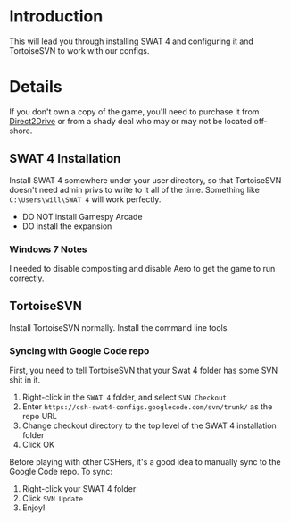 # Introduction #

This will lead you through installing SWAT 4 and configuring it and TortoiseSVN to work with our configs.

# Details #

If you don't own a copy of the game, you'll need to purchase it from [Direct2Drive](http://www.direct2drive.com/347/product/Buy-Swat-4-Gold-Download) or from a shady deal who may or may not be located off-shore.

## SWAT 4 Installation ##

Install SWAT 4 somewhere under your user directory, so that TortoiseSVN doesn't need admin privs to write to it all of the time. Something like `C:\Users\will\SWAT 4` will work perfectly.

  * DO NOT install Gamespy Arcade
  * DO install the expansion

### Windows 7 Notes ###

I needed to disable compositing and disable Aero to get the game to run correctly.

## TortoiseSVN ##

Install TortoiseSVN normally. Install the command line tools.

### Syncing with Google Code repo ###

First, you need to tell TortoiseSVN that your Swat 4 folder has some SVN shit in it.

  1. Right-click in the `SWAT 4` folder, and select `SVN Checkout`
  1. Enter `https://csh-swat4-configs.googlecode.com/svn/trunk/` as the repo URL
  1. Change checkout directory to the top level of the SWAT 4 installation folder
  1. Click OK

Before playing with other CSHers, it's a good idea to manually sync to the Google Code repo. To sync:

  1. Right-click your SWAT 4 folder
  1. Click `SVN Update`
  1. Enjoy!
